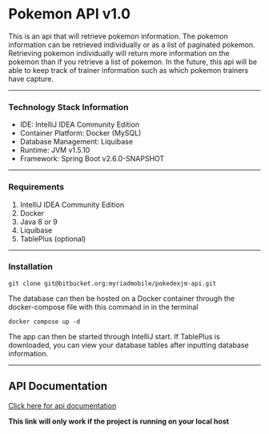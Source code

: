 # Pokemon API v1.0

This is an api that will retrieve pokemon information. The pokemon information can be retrieved individually or as a list
of paginated pokemon. Retrieving pokemon individually will return more information on the pokemon than if you retrieve a list of
pokemon. In the future, this api will be able to keep track of trainer information such as which pokemon trainers have capture.

---

### Technology Stack Information

- IDE: IntelliJ IDEA Community Edition
- Container Platform: Docker (MySQL)
- Database Management: Liquibase
- Runtime: JVM v1.5.10
- Framework: Spring Boot v2.6.0-SNAPSHOT

---

### Requirements
1. IntelliJ IDEA Community Edition
2. Docker
3. Java 8 or 9
4. Liquibase
5. TablePlus (optional)

---

### Installation
```text
git clone git@bitbucket.org:myriadmobile/pokedexjm-api.git
```

The database can then be hosted on a Docker container through the docker-compose file with this command in in the terminal
```text
docker compose up -d
```

The app can then be started through IntelliJ start. If TablePlus is downloaded, you can view your database tables after inputting
database information.

---

## API Documentation

[Click here for api documentation](http://localhost:8080/swagger-ui/index.html?configUrl=/api-docs/swagger-config)

**This link will only work if the project is running on your local host**